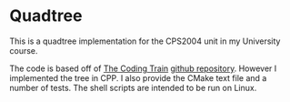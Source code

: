 # Quadtree

This is a quadtree implementation for the CPS2004 unit in my University course.

The code is based off of [The Coding Train](https://www.youtube.com/user/shiffman) [github repository](https://github.com/CodingTrain/QuadTree). However I implemented the tree in CPP. I also provide the CMake text file and a number of tests. The shell scripts are intended to be run on Linux.
